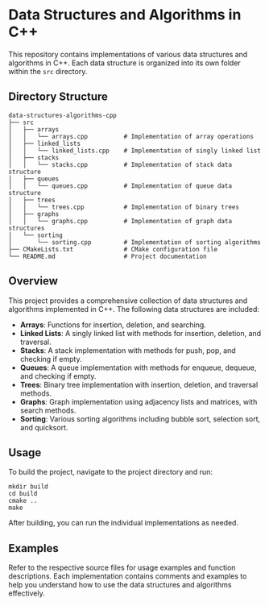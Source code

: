 # Data Structures and Algorithms in C++

This repository contains implementations of various data structures and algorithms in C++. Each data structure is organized into its own folder within the `src` directory.

## Directory Structure

```
data-structures-algorithms-cpp
├── src
│   ├── arrays
│   │   └── arrays.cpp          # Implementation of array operations
│   ├── linked_lists
│   │   └── linked_lists.cpp    # Implementation of singly linked list
│   ├── stacks
│   │   └── stacks.cpp          # Implementation of stack data structure
│   ├── queues
│   │   └── queues.cpp          # Implementation of queue data structure
│   ├── trees
│   │   └── trees.cpp           # Implementation of binary trees
│   ├── graphs
│   │   └── graphs.cpp          # Implementation of graph data structures
│   └── sorting
│       └── sorting.cpp         # Implementation of sorting algorithms
├── CMakeLists.txt              # CMake configuration file
└── README.md                   # Project documentation
```

## Overview

This project provides a comprehensive collection of data structures and algorithms implemented in C++. The following data structures are included:

- **Arrays**: Functions for insertion, deletion, and searching.
- **Linked Lists**: A singly linked list with methods for insertion, deletion, and traversal.
- **Stacks**: A stack implementation with methods for push, pop, and checking if empty.
- **Queues**: A queue implementation with methods for enqueue, dequeue, and checking if empty.
- **Trees**: Binary tree implementation with insertion, deletion, and traversal methods.
- **Graphs**: Graph implementation using adjacency lists and matrices, with search methods.
- **Sorting**: Various sorting algorithms including bubble sort, selection sort, and quicksort.

## Usage

To build the project, navigate to the project directory and run:

```
mkdir build
cd build
cmake ..
make
```

After building, you can run the individual implementations as needed.

## Examples

Refer to the respective source files for usage examples and function descriptions. Each implementation contains comments and examples to help you understand how to use the data structures and algorithms effectively.